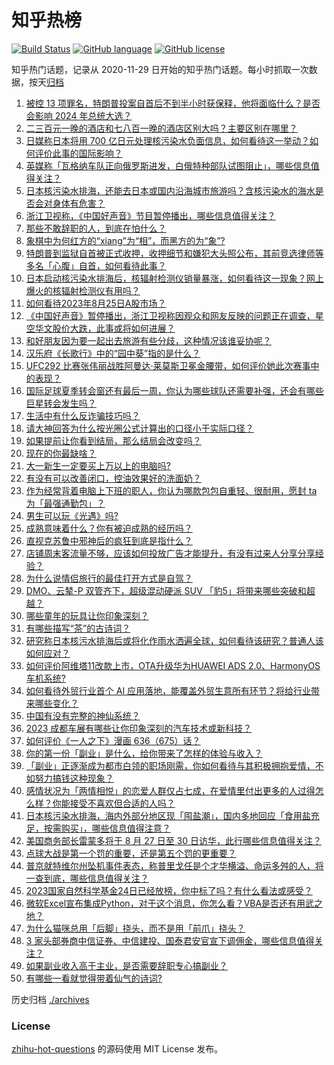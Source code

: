 # 知乎热榜
[![Build Status](https://github.com/ToWeLong/zhihu-hot-questions/workflows/CI/badge.svg)](https://github.com/ToWeLong/zhihu-hot-questions/actions)
[![GitHub language](https://img.shields.io/badge/language-golang-orange.svg)](https://golang.org/)
[![GitHub license](https://img.shields.io/github/license/ToWeLong/zhihu-hot-questions)](https://github.com/ToWeLong/zhihu-hot-questions/blob/main/LICENSE)

知乎热门话题，记录从 2020-11-29 日开始的知乎热门话题。每小时抓取一次数据，按天[归档](./archives)

<!-- BEGIN -->

1. [被控 13 项罪名，特朗普投案自首后不到半小时获保释，他将面临什么？是否会影响 2024 年总统大选？](https://www.zhihu.com/question/619071926)
1. [二三百元一晚的酒店和七八百一晚的酒店区别大吗？主要区别在哪里？](https://www.zhihu.com/question/486503426)
1. [日媒称日本将用 700 亿日元处理核污染水负面信息，如何看待这一举动？如何评价此事的国际影响？](https://www.zhihu.com/question/618913967)
1. [英媒称「瓦格纳车队正向俄罗斯进发，白俄特种部队试图阻止」，哪些信息值得关注？](https://www.zhihu.com/question/618935705)
1. [日本核污染水排海，还能去日本或国内沿海城市旅游吗？含核污染水的海水是否会对身体有危害？](https://www.zhihu.com/question/619081165)
1. [浙江卫视称，《中国好声音》节目暂停播出，哪些信息值得关注？](https://www.zhihu.com/question/619090100)
1. [那些不敢辞职的人，到底在怕什么？](https://www.zhihu.com/question/491322432)
1. [象棋中为何红方的“xiang”为“相”，而黑方的为“象”?](https://www.zhihu.com/question/614886839)
1. [特朗普到监狱自首被正式收押，收押细节和嫌犯大头照公布，其前竞选律师等多名「心腹」自首，如何看待此事？](https://www.zhihu.com/question/619070686)
1. [日本启动核污染水排海后，核辐射检测仪销量暴涨，如何看待这一现象？网上爆火的核辐射检测仪有用吗？](https://www.zhihu.com/question/619008785)
1. [如何看待2023年8月25日A股市场？](https://www.zhihu.com/question/619072784)
1. [《中国好声音》暂停播出，浙江卫视称因观众和网友反映的问题正在调查，星空华文股价大跌，此事或将如何进展？](https://www.zhihu.com/question/619090017)
1. [和好朋友因为要一起出去旅游有些分歧，这种情况该谁妥协呢？](https://www.zhihu.com/question/618461122)
1. [汉乐府《长歌行》中的“园中葵”指的是什么？](https://www.zhihu.com/question/592060514)
1. [UFC292 比赛张伟丽战胜阿曼达·莱莫斯卫冕金腰带，如何评价她此次赛事中的表现？](https://www.zhihu.com/question/618250850)
1. [国际足球夏季转会窗还有最后一周，你认为哪些球队还需要补强，还会有哪些巨星转会发生吗？](https://www.zhihu.com/question/618924441)
1. [生活中有什么反诈骗技巧吗？](https://www.zhihu.com/question/618709342)
1. [请大神回答为什么按光圈公式计算出的口径小于实际口径？](https://www.zhihu.com/question/618119984)
1. [如果提前让你看到结局，那么结局会改变吗？](https://www.zhihu.com/question/591031309)
1. [现在的你最缺啥？](https://www.zhihu.com/question/618223733)
1. [大一新生一定要买上万以上的电脑吗?](https://www.zhihu.com/question/617551372)
1. [有没有可以改善闭口，控油效果好的洗面奶？](https://www.zhihu.com/question/613008703)
1. [作为经常背着电脑上下班的职人，你认为哪款包包自重轻、很耐用，愿封 ta 为「最强通勤包」？](https://www.zhihu.com/question/617215362)
1. [男生可以玩《光遇》吗?](https://www.zhihu.com/question/614969972)
1. [成熟意味着什么？你有被迫成熟的经历吗？](https://www.zhihu.com/question/617979619)
1. [直视克苏鲁中邪神后的疯狂到底是指什么？](https://www.zhihu.com/question/64206586)
1. [店铺周末客流量不够，应该如何投放广告才能提升，有没有过来人分享分享经验？](https://www.zhihu.com/question/618970921)
1. [为什么说情侣旅行的最佳打开方式是自驾？](https://www.zhihu.com/question/618374696)
1. [DMO、云辇-P 双管齐下，超级混动硬派  SUV 「豹5」将带来哪些突破和超越？](https://www.zhihu.com/question/618778240)
1. [哪些童年的玩具让你印象深刻？](https://www.zhihu.com/question/617969009)
1. [有哪些描写“茶”的古诗词？](https://www.zhihu.com/question/618937833)
1. [研究称日本核污水排海后或将化作雨水洒遍全球，如何看待该研究？普通人该如何应对？](https://www.zhihu.com/question/618907654)
1. [如何评价阿维塔11改款上市，OTA升级华为HUAWEI ADS 2.0、HarmonyOS车机系统?](https://www.zhihu.com/question/619000002)
1. [如何看待外贸行业首个 AI 应用落地，能覆盖外贸生意所有环节？将给行业带来哪些变化？](https://www.zhihu.com/question/618982496)
1. [中国有没有完整的神仙系统？](https://www.zhihu.com/question/338161225)
1. [2023 成都车展有哪些让你印象深刻的汽车技术或新科技？](https://www.zhihu.com/question/618281933)
1. [如何评价《一人之下》漫画 636（675）话？](https://www.zhihu.com/question/619038615)
1. [你的第一份「副业」是什么，给你带来了怎样的体验与收入？](https://www.zhihu.com/question/617459170)
1. [「副业」正逐渐成为都市白领的职场刚需，你如何看待与其积极拥抱爱情，不如努力搞钱这种现象？](https://www.zhihu.com/question/617182560)
1. [感情状况为「两情相悦」的恋爱人群仅占七成，在爱情里付出更多的人过得怎么样？你能接受不喜欢但合适的人吗？](https://www.zhihu.com/question/618392529)
1. [日本核污染水排海，海内外部分地区现「囤盐潮」，国内多地回应「食用盐充足，按需购买」，哪些信息值得注意？](https://www.zhihu.com/question/618941813)
1. [美国商务部长雷蒙多将于 8 月 27 日至 30 日访华，此行哪些信息值得关注？](https://www.zhihu.com/question/618582226)
1. [点球大战是第一个罚的重要，还是第五个罚的更重要？](https://www.zhihu.com/question/402265764)
1. [普京就特维尔州坠机事件表态，称普里戈任是个才华横溢、命运多舛的人，将一查到底，哪些信息值得关注？](https://www.zhihu.com/question/619074873)
1. [2023国家自然科学基金24日已经放榜，你中标了吗？有什么看法或感受？](https://www.zhihu.com/question/618908585)
1. [微软Excel宣布集成Python，对于这个消息，你怎么看？VBA是否还有用武之地？](https://www.zhihu.com/question/618707918)
1. [为什么猫咪总用「后脚」挠头，而不是用「前爪」挠头？](https://www.zhihu.com/question/616797931)
1. [3 家头部券商中信证券、中信建投、国泰君安官宣下调佣金，哪些信息值得关注？](https://www.zhihu.com/question/618949374)
1. [如果副业收入高于主业，是否需要辞职专心搞副业？](https://www.zhihu.com/question/615199467)
1. [有哪些一看就觉得带着仙气的诗词?](https://www.zhihu.com/question/618342485)

<!-- END -->

历史归档 [./archives](./archives)


### License
[zhihu-hot-questions](https://github.com/towelong/zhihu-hot-questions) 的源码使用 MIT License 发布。